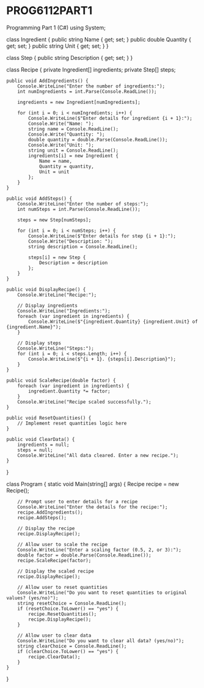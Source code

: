 # PROG6112PART1
Programming Part 1 (C#)
using System;

class Ingredient {
    public string Name { get; set; }
    public double Quantity { get; set; }
    public string Unit { get; set; }
}

class Step {
    public string Description { get; set; }
}

class Recipe {
    private Ingredient[] ingredients;
    private Step[] steps;

    public void AddIngredients() {
        Console.WriteLine("Enter the number of ingredients:");
        int numIngredients = int.Parse(Console.ReadLine());

        ingredients = new Ingredient[numIngredients];

        for (int i = 0; i < numIngredients; i++) {
            Console.WriteLine($"Enter details for ingredient {i + 1}:");
            Console.Write("Name: ");
            string name = Console.ReadLine();
            Console.Write("Quantity: ");
            double quantity = double.Parse(Console.ReadLine());
            Console.Write("Unit: ");
            string unit = Console.ReadLine();
            ingredients[i] = new Ingredient {
                Name = name,
                Quantity = quantity,
                Unit = unit
            };
        }
    }

    public void AddSteps() {
        Console.WriteLine("Enter the number of steps:");
        int numSteps = int.Parse(Console.ReadLine());

        steps = new Step[numSteps];

        for (int i = 0; i < numSteps; i++) {
            Console.WriteLine($"Enter details for step {i + 1}:");
            Console.Write("Description: ");
            string description = Console.ReadLine();

            steps[i] = new Step {
                Description = description
            };
        }
    }

    public void DisplayRecipe() {
        Console.WriteLine("Recipe:");

        // Display ingredients
        Console.WriteLine("Ingredients:");
        foreach (var ingredient in ingredients) {
            Console.WriteLine($"{ingredient.Quantity} {ingredient.Unit} of {ingredient.Name}");
        }

        // Display steps
        Console.WriteLine("Steps:");
        for (int i = 0; i < steps.Length; i++) {
            Console.WriteLine($"{i + 1}. {steps[i].Description}");
        }
    }

    public void ScaleRecipe(double factor) {
        foreach (var ingredient in ingredients) {
            ingredient.Quantity *= factor;
        }
        Console.WriteLine("Recipe scaled successfully.");
    }

    public void ResetQuantities() {
        // Implement reset quantities logic here
    }

    public void ClearData() {
        ingredients = null;
        steps = null;
        Console.WriteLine("All data cleared. Enter a new recipe.");
    }
}

class Program {
    static void Main(string[] args) {
        Recipe recipe = new Recipe();

        // Prompt user to enter details for a recipe
        Console.WriteLine("Enter the details for the recipe:");
        recipe.AddIngredients();
        recipe.AddSteps();

        // Display the recipe
        recipe.DisplayRecipe();

        // Allow user to scale the recipe
        Console.WriteLine("Enter a scaling factor (0.5, 2, or 3):");
        double factor = double.Parse(Console.ReadLine());
        recipe.ScaleRecipe(factor);

        // Display the scaled recipe
        recipe.DisplayRecipe();

        // Allow user to reset quantities
        Console.WriteLine("Do you want to reset quantities to original values? (yes/no)");
        string resetChoice = Console.ReadLine();
        if (resetChoice.ToLower() == "yes") {
            recipe.ResetQuantities();
            recipe.DisplayRecipe();
        }

        // Allow user to clear data
        Console.WriteLine("Do you want to clear all data? (yes/no)");
        string clearChoice = Console.ReadLine();
        if (clearChoice.ToLower() == "yes") {
            recipe.ClearData();
        }
    }
}
